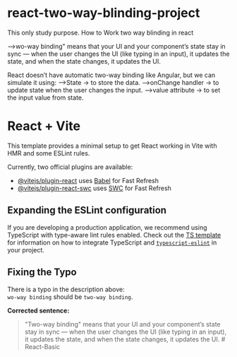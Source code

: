 # react-two-way-blinding-project
This only study purpose. How to Work two way blinding in react

-->wo-way binding" means that your UI and your component’s state stay in sync — when the user changes the UI (like typing in an input), it updates the state, and when the state changes, it updates the UI.

React doesn’t have automatic two-way binding like Angular, but we can simulate it using:
-->State → to store the data.
-->onChange handler → to update state when the user changes the input.
-->value attribute → to set the input value from state.

# React + Vite

This template provides a minimal setup to get React working in Vite with HMR and some ESLint rules.

Currently, two official plugins are available:

- [@vitejs/plugin-react](https://github.com/vitejs/vite-plugin-react/blob/main/packages/plugin-react) uses [Babel](https://babeljs.io/) for Fast Refresh
- [@vitejs/plugin-react-swc](https://github.com/vitejs/vite-plugin-react/blob/main/packages/plugin-react-swc) uses [SWC](https://swc.rs/) for Fast Refresh

## Expanding the ESLint configuration

If you are developing a production application, we recommend using TypeScript with type-aware lint rules enabled. Check out the [TS template](https://github.com/vitejs/vite/tree/main/packages/create-vite/template-react-ts) for information on how to integrate TypeScript and [`typescript-eslint`](https://typescript-eslint.io) in your project.
## Fixing the Typo

There is a typo in the description above:  
`wo-way binding` should be `two-way binding`.

**Corrected sentence:**

> "Two-way binding" means that your UI and your component’s state stay in sync — when the user changes the UI (like typing in an input), it updates the state, and when the state changes, it updates the UI.
#   R e a c t - B a s i c  
 